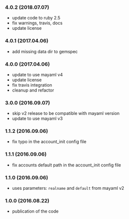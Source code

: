 ### 4.0.2 (2018.07.07)

* update code to ruby 2.5
* fix warnings, travis, docs
* update license

### 4.0.1 (2017.04.06)

* add missing data dir to gemspec

### 4.0.0 (2017.04.06)

* update to use mayaml v4
* update license
* fix travis integration
* cleanup and refactor

### 3.0.0 (2016.09.07)

* skip v2 release to be compatible with mayaml version
* update to use mayaml v3

### 1.1.2 (2016.09.06)

* fix typo in the account_init config file

### 1.1.1 (2016.09.06)

* fix accounts default path in the account_init config file

### 1.1.0 (2016.09.06)

* uses parameters: `realname` and `default` from mayaml v2

### 1.0.0 (2016.08.22)

* publication of the code
